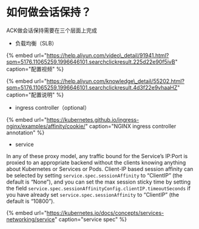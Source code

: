 # 如何做会话保持？

ACK做会话保持需要在三个层面上完成

* 负载均衡（SLB）

{% embed url="https://help.aliyun.com/video\_detail/91941.html?spm=5176.11065259.1996646101.searchclickresult.225d22e90f5ivB" caption="配置视频" %}

{% embed url="https://help.aliyun.com/knowledge\_detail/55202.html?spm=5176.11065259.1996646101.searchclickresult.4d3f22e9vhaaHZ" caption="配置说明" %}

* ingress controller（optional）

{% embed url="https://kubernetes.github.io/ingress-nginx/examples/affinity/cookie/" caption="NGINX ingress controller annotation" %}

* service

In any of these proxy model, any traffic bound for the Service’s IP:Port is proxied to an appropriate backend without the clients knowing anything about Kubernetes or Services or Pods. Client-IP based session affinity can be selected by setting `service.spec.sessionAffinity` to “ClientIP” \(the default is “None”\), and you can set the max session sticky time by setting the field `service.spec.sessionAffinityConfig.clientIP.timeoutSeconds` if you have already set `service.spec.sessionAffinity` to “ClientIP” \(the default is “10800”\).

{% embed url="https://kubernetes.io/docs/concepts/services-networking/service" caption="service spec" %}



